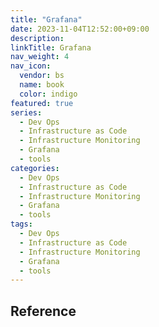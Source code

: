 ```yaml
---
title: "Grafana"
date: 2023-11-04T12:52:00+09:00
description:
linkTitle: Grafana
nav_weight: 4
nav_icon:
  vendor: bs
  name: book
  color: indigo
featured: true
series:
  - Dev Ops
  - Infrastructure as Code
  - Infrastructure Monitoring
  - Grafana
  - tools
categories:
  - Dev Ops
  - Infrastructure as Code
  - Infrastructure Monitoring
  - Grafana
  - tools
tags:
  - Dev Ops
  - Infrastructure as Code
  - Infrastructure Monitoring
  - Grafana
  - tools
---
```


## Reference
